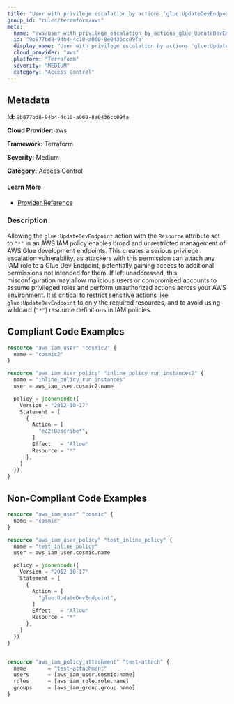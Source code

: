 ```yaml
---
title: "User with privilege escalation by actions 'glue:UpdateDevEndpoint'"
group_id: "rules/terraform/aws"
meta:
  name: "aws/user_with_privilege_escalation_by_actions_glue_UpdateDevEndpoint"
  id: "9b877bd8-94b4-4c10-a060-8e0436cc09fa"
  display_name: "User with privilege escalation by actions 'glue:UpdateDevEndpoint'"
  cloud_provider: "aws"
  platform: "Terraform"
  severity: "MEDIUM"
  category: "Access Control"
---
```

## Metadata

**Id:** `9b877bd8-94b4-4c10-a060-8e0436cc09fa`

**Cloud Provider:** aws

**Framework:** Terraform

**Severity:** Medium

**Category:** Access Control

#### Learn More

 - [Provider Reference](https://registry.terraform.io/providers/hashicorp/aws/latest/docs/resources/iam_user_policy#policy)

### Description

 Allowing the `glue:UpdateDevEndpoint` action with the `Resource` attribute set to `"*"` in an AWS IAM policy enables broad and unrestricted management of AWS Glue development endpoints. This creates a serious privilege escalation vulnerability, as attackers with this permission can attach any IAM role to a Glue Dev Endpoint, potentially gaining access to additional permissions not intended for them. If left unaddressed, this misconfiguration may allow malicious users or compromised accounts to assume privileged roles and perform unauthorized actions across your AWS environment. It is critical to restrict sensitive actions like `glue:UpdateDevEndpoint` to only the required resources, and to avoid using wildcard (`"*"`) resource definitions in IAM policies.


## Compliant Code Examples
```terraform
resource "aws_iam_user" "cosmic2" {
  name = "cosmic2"
}

resource "aws_iam_user_policy" "inline_policy_run_instances2" {
  name = "inline_policy_run_instances"
  user = aws_iam_user.cosmic2.name

  policy = jsonencode({
    Version = "2012-10-17"
    Statement = [
      {
        Action = [
          "ec2:Describe*",
        ]
        Effect   = "Allow"
        Resource = "*"
      },
    ]
  })
}

```
## Non-Compliant Code Examples
```terraform
resource "aws_iam_user" "cosmic" {
  name = "cosmic"
}

resource "aws_iam_user_policy" "test_inline_policy" {
  name = "test_inline_policy"
  user = aws_iam_user.cosmic.name

  policy = jsonencode({
    Version = "2012-10-17"
    Statement = [
      {
        Action = [
          "glue:UpdateDevEndpoint",
        ]
        Effect   = "Allow"
        Resource = "*"
      },
    ]
  })
}


resource "aws_iam_policy_attachment" "test-attach" {
  name       = "test-attachment"
  users      = [aws_iam_user.cosmic.name]
  roles      = [aws_iam_role.role.name]
  groups     = [aws_iam_group.group.name]
}
```